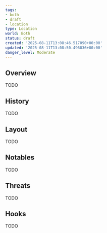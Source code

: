 ```yaml
---
tags:
- both
- draft
- location
type: Location
world: Both
status: draft
created: '2025-08-11T13:08:46.517090+00:00'
updated: '2025-08-11T13:08:50.496036+00:00'
danger_level: Moderate
---
```



## Overview

TODO
## History

TODO
## Layout

TODO
## Notables

TODO
## Threats

TODO
## Hooks

TODO
